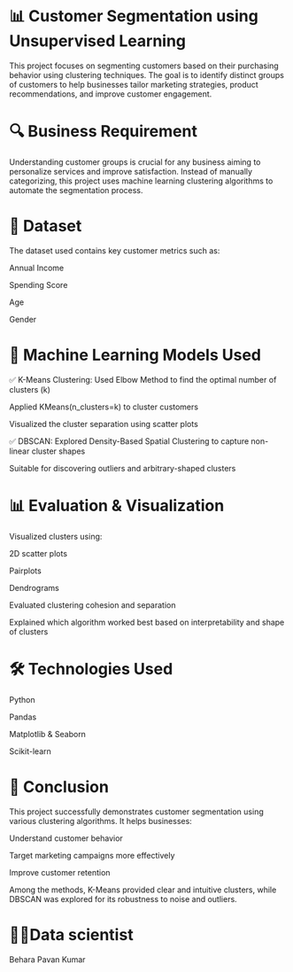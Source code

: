 # 📊 Customer Segmentation using Unsupervised Learning
This project focuses on segmenting customers based on their purchasing behavior using clustering techniques. The goal is to identify distinct groups of customers to help businesses tailor marketing strategies, product recommendations, and improve customer engagement.

# 🔍 Business Requirement
Understanding customer groups is crucial for any business aiming to personalize services and improve satisfaction. Instead of manually categorizing, this project uses machine learning clustering algorithms to automate the segmentation process.

# 📁 Dataset
The dataset used contains key customer metrics such as:

Annual Income

Spending Score

Age

Gender

# 🧠 Machine Learning Models Used
✅ K-Means Clustering:
Used Elbow Method to find the optimal number of clusters (k)

Applied KMeans(n_clusters=k) to cluster customers

Visualized the cluster separation using scatter plots

✅ DBSCAN:
Explored Density-Based Spatial Clustering to capture non-linear cluster shapes

Suitable for discovering outliers and arbitrary-shaped clusters

# 📊 Evaluation & Visualization
Visualized clusters using:

2D scatter plots

Pairplots

Dendrograms

Evaluated clustering cohesion and separation

Explained which algorithm worked best based on interpretability and shape of clusters

# 🛠 Technologies Used
Python

Pandas

Matplotlib & Seaborn

Scikit-learn

# 🎯 Conclusion
This project successfully demonstrates customer segmentation using various clustering algorithms. It helps businesses:

Understand customer behavior

Target marketing campaigns more effectively

Improve customer retention

Among the methods, K-Means provided clear and intuitive clusters, while DBSCAN was explored for its robustness to noise and outliers.

# 🙌🏻Data scientist
Behara Pavan Kumar



